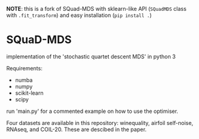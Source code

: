 **NOTE**: this is a fork of SQuad-MDS with sklearn-like API (`SQuadMDS` class with `.fit_transform`) and easy installation (`pip install .`)

# SQuaD-MDS
implementation of the 'stochastic quartet descent MDS' in python 3

Requirements:
- numba
- numpy
- scikit-learn
- scipy

run 'main.py' for a commented example on how to use the optimiser. 

Four datasets are available in this repository: winequality, airfoil self-noise, RNAseq, and COIL-20. These are descibed in the paper.
